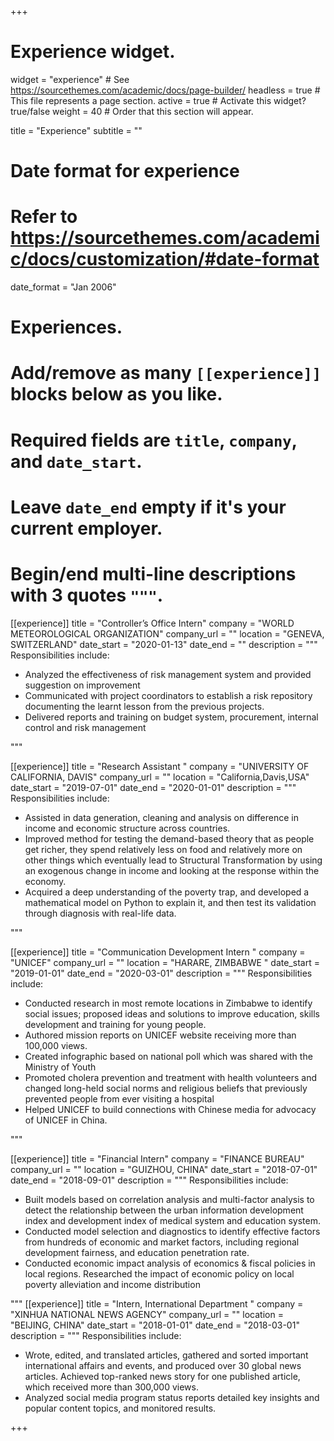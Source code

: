 +++
# Experience widget.
widget = "experience"  # See https://sourcethemes.com/academic/docs/page-builder/
headless = true  # This file represents a page section.
active = true  # Activate this widget? true/false
weight = 40  # Order that this section will appear.

title = "Experience"
subtitle = ""

# Date format for experience
#   Refer to https://sourcethemes.com/academic/docs/customization/#date-format
date_format = "Jan 2006"

# Experiences.
#   Add/remove as many `[[experience]]` blocks below as you like.
#   Required fields are `title`, `company`, and `date_start`.
#   Leave `date_end` empty if it's your current employer.
#   Begin/end multi-line descriptions with 3 quotes `"""`.
[[experience]]
  title = "Controller’s Office Intern"
  company = "WORLD METEOROLOGICAL ORGANIZATION"
  company_url = ""
  location = "GENEVA, SWITZERLAND"
  date_start = "2020-01-13"
  date_end = ""
  description = """
  Responsibilities include:
  
  * Analyzed the effectiveness of risk management system and provided suggestion on improvement
  * Communicated with project coordinators to establish a risk repository documenting the learnt lesson from the previous projects.
  * Delivered reports and training on budget system, procurement, internal control and risk management

  """

[[experience]]
  title = "Research Assistant "
  company = "UNIVERSITY OF CALIFORNIA, DAVIS"
  company_url = ""
  location = "California,Davis,USA"
  date_start = "2019-07-01"
  date_end = "2020-01-01"
  description = """
  Responsibilities include:
  * Assisted in data generation, cleaning and analysis on difference in income and economic structure across countries. 
  * Improved method for testing the demand-based theory that as people get richer, they spend relatively less on food and relatively more on other things which eventually lead to Structural Transformation by using an exogenous change in income and looking at the response within the economy. 
  * Acquired a deep understanding of the poverty trap, and developed a mathematical model on Python to explain it, and then test its validation through diagnosis with real-life data.

  """
  
  [[experience]]
  title = "Communication Development Intern "
  company = "UNICEF"
  company_url = ""
  location = "HARARE, ZIMBABWE  "
  date_start = "2019-01-01"
  date_end = "2020-03-01"
  description = """
  Responsibilities include:
  * Conducted research in most remote locations in Zimbabwe to identify social issues; proposed ideas and solutions to improve education, skills development and training for young people. 
  * Authored mission reports on UNICEF website receiving more than 100,000 views. 
  * Created infographic based on national poll which was shared with the Ministry of Youth
  * Promoted cholera prevention and treatment with health volunteers and changed long-held social norms and religious beliefs that previously prevented people from ever visiting a hospital 
  * Helped UNICEF to build connections with Chinese media for advocacy of UNICEF in China.

 """
 
  [[experience]]
  title = "Financial Intern"
  company = "FINANCE BUREAU"
  company_url = ""
  location = "GUIZHOU, CHINA"
  date_start = "2018-07-01"
  date_end = "2018-09-01"
  description = """
  Responsibilities include:
  * Built models based on correlation analysis and multi-factor analysis to detect the relationship between the urban information development index and development index of medical system and education system. 
  * Conducted model selection and diagnostics to identify effective factors from hundreds of economic and market factors, including regional development fairness, and education penetration rate.
  * Conducted economic impact analysis of economics & fiscal policies in local regions. Researched the impact of economic policy on local poverty alleviation and income distribution


 """
  [[experience]]
  title = "Intern, International Department  "
  company = "XINHUA NATIONAL NEWS AGENCY"
  company_url = ""
  location = "BEIJING, CHINA"
  date_start = "2018-01-01"
  date_end = "2018-03-01"
  description = """
  Responsibilities include:
  * Wrote, edited, and translated articles, gathered and sorted important international affairs and events, and produced over 30 global news articles. Achieved top-ranked news story for one published article, which received more than 300,000 views. 
  * Analyzed social media program status reports detailed key insights and popular content topics, and monitored results.

+++

